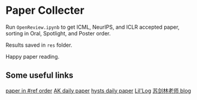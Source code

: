 # Paper Collecter

Run `OpenReview.ipynb` to get ICML, NeurIPS, and ICLR accepted paper, sorting in Oral, Spotlight, and Poster order. 

Results saved in `res` folder.

Happy paper reading.

## Some useful links

[paper in #ref order](https://aipapers-top.github.io)
[AK daily paper](https://huggingface.co/papers)
[hysts daily paper](https://huggingface.co/spaces/hysts/daily-papers)
[Lil'Log](https://lilianweng.github.io/)
[苏剑林老师 blog](https://spaces.ac.cn/)